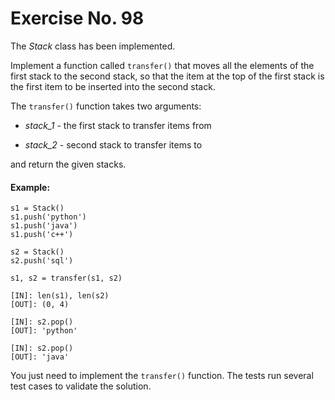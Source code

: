 # Exercise No. 98

The *Stack* class has been implemented.

Implement a function called `transfer()` that moves all the elements of the first stack to the second stack, so that the item at the top of the first stack is the first item to be inserted into the second stack.

The `transfer()` function takes two arguments:

-   *stack_1* - the first stack to transfer items from

-   *stack_2* - second stack to transfer items to

and return the given stacks.


#### Example:


    s1 = Stack()
    s1.push('python')
    s1.push('java')
    s1.push('c++')
     
    s2 = Stack()
    s2.push('sql')
     
    s1, s2 = transfer(s1, s2)

    [IN]: len(s1), len(s2)
    [OUT]: (0, 4)
     
    [IN]: s2.pop()
    [OUT]: 'python'
     
    [IN]: s2.pop()
    [OUT]: 'java'


You just need to implement the `transfer()` function. The tests run several test cases to validate the solution.